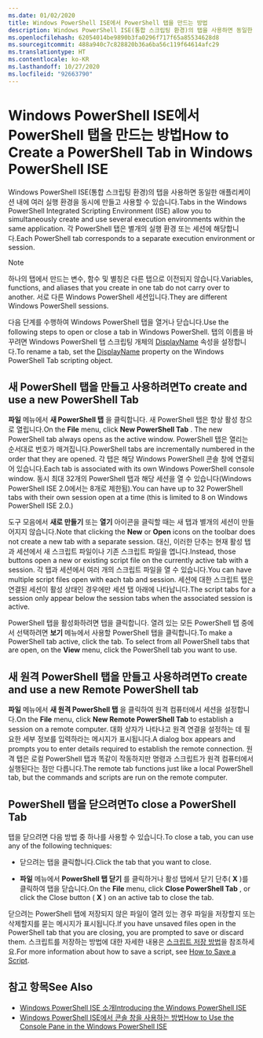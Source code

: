 ```yaml
---
ms.date: 01/02/2020
title: Windows PowerShell ISE에서 PowerShell 탭을 만드는 방법
description: Windows PowerShell ISE(통합 스크립팅 환경)의 탭을 사용하면 동일한 애플리케이션 내에 여러 실행 환경을 동시에 만들고 사용할 수 있습니다. 각 PowerShell 탭은 별개의 실행 환경 또는 세션에 해당합니다.
ms.openlocfilehash: 62054014be9890b3fa0296f717f65a85534628d8
ms.sourcegitcommit: 488a940c7c828820b36a6ba56c119f64614afc29
ms.translationtype: HT
ms.contentlocale: ko-KR
ms.lasthandoff: 10/27/2020
ms.locfileid: "92663790"
---
```

# <a name="how-to-create-a-powershell-tab-in-windows-powershell-ise"></a><span data-ttu-id="0953a-104">Windows PowerShell ISE에서 PowerShell 탭을 만드는 방법</span><span class="sxs-lookup"><span data-stu-id="0953a-104">How to Create a PowerShell Tab in Windows PowerShell ISE</span></span>

<span data-ttu-id="0953a-105">Windows PowerShell ISE(통합 스크립팅 환경)의 탭을 사용하면 동일한 애플리케이션 내에 여러 실행 환경을 동시에 만들고 사용할 수 있습니다.</span><span class="sxs-lookup"><span data-stu-id="0953a-105">Tabs in the Windows PowerShell Integrated Scripting Environment (ISE) allow you to simultaneously create and use several execution environments within the same application.</span></span> <span data-ttu-id="0953a-106">각 PowerShell 탭은 별개의 실행 환경 또는 세션에 해당합니다.</span><span class="sxs-lookup"><span data-stu-id="0953a-106">Each PowerShell tab corresponds to a separate execution environment or session.</span></span>

> [!NOTE]
> <span data-ttu-id="0953a-107">하나의 탭에서 만드는 변수, 함수 및 별칭은 다른 탭으로 이전되지 않습니다.</span><span class="sxs-lookup"><span data-stu-id="0953a-107">Variables, functions, and aliases that you create in one tab do not carry over to another.</span></span> <span data-ttu-id="0953a-108">서로 다른 Windows PowerShell 세션입니다.</span><span class="sxs-lookup"><span data-stu-id="0953a-108">They are different Windows PowerShell sessions.</span></span>

<span data-ttu-id="0953a-109">다음 단계를 수행하여 Windows PowerShell 탭을 열거나 닫습니다.</span><span class="sxs-lookup"><span data-stu-id="0953a-109">Use the following steps to open or close a tab in Windows PowerShell.</span></span> <span data-ttu-id="0953a-110">탭의 이름을 바꾸려면 Windows PowerShell 탭 스크립팅 개체의 [DisplayName](object-model/The-PowerShellTab-Object.md#displayname) 속성을 설정합니다.</span><span class="sxs-lookup"><span data-stu-id="0953a-110">To rename a tab, set the [DisplayName](object-model/The-PowerShellTab-Object.md#displayname) property on the Windows PowerShell Tab scripting object.</span></span>

## <a name="to-create-and-use-a-new-powershell-tab"></a><span data-ttu-id="0953a-111">새 PowerShell 탭을 만들고 사용하려면</span><span class="sxs-lookup"><span data-stu-id="0953a-111">To create and use a new PowerShell Tab</span></span>

<span data-ttu-id="0953a-112">**파일** 메뉴에서 **새 PowerShell 탭** 을 클릭합니다. 새 PowerShell 탭은 항상 활성 창으로 열립니다.</span><span class="sxs-lookup"><span data-stu-id="0953a-112">On the **File** menu, click **New PowerShell Tab** . The new PowerShell tab always opens as the active window.</span></span> <span data-ttu-id="0953a-113">PowerShell 탭은 열리는 순서대로 번호가 매겨집니다.</span><span class="sxs-lookup"><span data-stu-id="0953a-113">PowerShell tabs are incrementally numbered in the order that they are opened.</span></span> <span data-ttu-id="0953a-114">각 탭은 해당 Windows PowerShell 콘솔 창에 연결되어 있습니다.</span><span class="sxs-lookup"><span data-stu-id="0953a-114">Each tab is associated with its own Windows PowerShell console window.</span></span> <span data-ttu-id="0953a-115">동시 최대 32개의 PowerShell 탭과 해당 세션을 열 수 있습니다(Windows PowerShell ISE 2.0에서는 8개로 제한됨).</span><span class="sxs-lookup"><span data-stu-id="0953a-115">You can have up to 32 PowerShell tabs with their own session open at a time (this is limited to 8 on Windows PowerShell ISE 2.0.)</span></span>

<span data-ttu-id="0953a-116">도구 모음에서 **새로 만들기** 또는 **열기** 아이콘을 클릭할 때는 새 탭과 별개의 세션이 만들어지지 않습니다.</span><span class="sxs-lookup"><span data-stu-id="0953a-116">Note that clicking the **New** or **Open** icons on the toolbar does not create a new tab with a separate session.</span></span> <span data-ttu-id="0953a-117">대신, 이러한 단추는 현재 활성 탭과 세션에서 새 스크립트 파일이나 기존 스크립트 파일을 엽니다.</span><span class="sxs-lookup"><span data-stu-id="0953a-117">Instead, those buttons open a new or existing script file on the currently active tab with a session.</span></span> <span data-ttu-id="0953a-118">각 탭과 세션에서 여러 개의 스크립트 파일을 열 수 있습니다.</span><span class="sxs-lookup"><span data-stu-id="0953a-118">You can have multiple script files open with each tab and session.</span></span> <span data-ttu-id="0953a-119">세션에 대한 스크립트 탭은 연결된 세션이 활성 상태인 경우에만 세션 탭 아래에 나타납니다.</span><span class="sxs-lookup"><span data-stu-id="0953a-119">The script tabs for a session only appear below the session tabs when the associated session is active.</span></span>

<span data-ttu-id="0953a-120">PowerShell 탭을 활성화하려면 탭을 클릭합니다. 열려 있는 모든 PowerShell 탭 중에서 선택하려면 **보기** 메뉴에서 사용할 PowerShell 탭을 클릭합니다.</span><span class="sxs-lookup"><span data-stu-id="0953a-120">To make a PowerShell tab active, click the tab. To select from all PowerShell tabs that are open, on the **View** menu, click the PowerShell tab you want to use.</span></span>

## <a name="to-create-and-use-a-new-remote-powershell-tab"></a><span data-ttu-id="0953a-121">새 원격 PowerShell 탭을 만들고 사용하려면</span><span class="sxs-lookup"><span data-stu-id="0953a-121">To create and use a new Remote PowerShell tab</span></span>

<span data-ttu-id="0953a-122">**파일** 메뉴에서 **새 원격 PowerShell 탭** 을 클릭하여 원격 컴퓨터에서 세션을 설정합니다.</span><span class="sxs-lookup"><span data-stu-id="0953a-122">On the **File** menu, click **New Remote PowerShell Tab** to establish a session on a remote computer.</span></span> <span data-ttu-id="0953a-123">대화 상자가 나타나고 원격 연결을 설정하는 데 필요한 세부 정보를 입력하라는 메시지가 표시됩니다.</span><span class="sxs-lookup"><span data-stu-id="0953a-123">A dialog box appears and prompts you to enter details required to establish the remote connection.</span></span> <span data-ttu-id="0953a-124">원격 탭은 로컬 PowerShell 탭과 똑같이 작동하지만 명령과 스크립트가 원격 컴퓨터에서 실행된다는 점만 다릅니다.</span><span class="sxs-lookup"><span data-stu-id="0953a-124">The remote tab functions just like a local PowerShell tab, but the commands and scripts are run on the remote computer.</span></span>

## <a name="to-close-a-powershell-tab"></a><span data-ttu-id="0953a-125">PowerShell 탭을 닫으려면</span><span class="sxs-lookup"><span data-stu-id="0953a-125">To close a PowerShell Tab</span></span>

<span data-ttu-id="0953a-126">탭을 닫으려면 다음 방법 중 하나를 사용할 수 있습니다.</span><span class="sxs-lookup"><span data-stu-id="0953a-126">To close a tab, you can use any of the following techniques:</span></span>

- <span data-ttu-id="0953a-127">닫으려는 탭을 클릭합니다.</span><span class="sxs-lookup"><span data-stu-id="0953a-127">Click the tab that you want to close.</span></span>

- <span data-ttu-id="0953a-128">**파일** 메뉴에서 **PowerShell 탭 닫기** 를 클릭하거나 활성 탭에서 닫기 단추( **X** )를 클릭하여 탭을 닫습니다.</span><span class="sxs-lookup"><span data-stu-id="0953a-128">On the **File** menu, click **Close PowerShell Tab** , or click the Close button ( **X** ) on an active tab to close the tab.</span></span>

<span data-ttu-id="0953a-129">닫으려는 PowerShell 탭에 저장되지 않은 파일이 열려 있는 경우 파일을 저장할지 또는 삭제할지를 묻는 메시지가 표시됩니다.</span><span class="sxs-lookup"><span data-stu-id="0953a-129">If you have unsaved files open in the PowerShell tab that you are closing, you are prompted to save or discard them.</span></span> <span data-ttu-id="0953a-130">스크립트를 저장하는 방법에 대한 자세한 내용은 [스크립트 저장 방법](How-to-Write-and-Run-Scripts-in-the-Windows-PowerShell-ISE.md#how-to-save-a-script)을 참조하세요.</span><span class="sxs-lookup"><span data-stu-id="0953a-130">For more information about how to save a script, see [How to Save a Script](How-to-Write-and-Run-Scripts-in-the-Windows-PowerShell-ISE.md#how-to-save-a-script).</span></span>

## <a name="see-also"></a><span data-ttu-id="0953a-131">참고 항목</span><span class="sxs-lookup"><span data-stu-id="0953a-131">See Also</span></span>

- [<span data-ttu-id="0953a-132">Windows PowerShell ISE 소개</span><span class="sxs-lookup"><span data-stu-id="0953a-132">Introducing the Windows PowerShell ISE</span></span>](Introducing-the-Windows-PowerShell-ISE.md)
- [<span data-ttu-id="0953a-133">Windows PowerShell ISE에서 콘솔 창을 사용하는 방법</span><span class="sxs-lookup"><span data-stu-id="0953a-133">How to Use the Console Pane in the Windows PowerShell ISE</span></span>](How-to-Use-the-Console-Pane-in-the-Windows-PowerShell-ISE.md)
